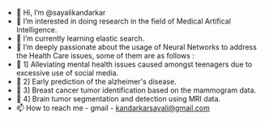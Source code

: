 - 👋 Hi, I’m @sayalikandarkar
- 👀 I’m interested in doing research in the field of Medical Artifical Intelligence.
- 🌱 I’m currently learning elastic search.
- 💞️ I’m deeply passionate about the usage of Neural Networks to address the Health Care issues, some of them are as follows : 
- 💞️       1] Alleviating mental health issues caused amongst teenagers due to excessive use of social media.
- 💞️       2] Early prediction of the alzheimer's disease.
- 💞️       3] Breast cancer tumor identification based on the mammogram data.
- 💞️       4] Brain tumor segmentation and detection using MRI data.
- 📫 How to reach me - gmail - kandarkarsayali@gmail.com
<!---
sayalikandarkar/sayalikandarkar is a ✨ special ✨ repository because its `README.md` (this file) appears on your GitHub profile.
You can click the Preview link to take a look at your changes.
--->
